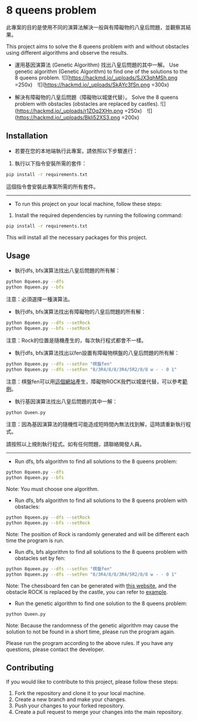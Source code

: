 # 8 queens problem

此專案的目的是使用不同的演算法解決一般與有障礙物的八皇后問題，並觀察其結果。

This project aims to solve the 8 queens problem with and without obstacles using different algorithms and observe the results.

+ 運用基因演算法 (Genetic Algorithm) 找出八皇后問題的其中一解。
Use genetic algorithm (Genetic Algorithm) to find one of the solutions to the 8 queens problem.
![](https://hackmd.io/_uploads/SJX3qhMSh.png =250x)　![](https://hackmd.io/_uploads/SkAYc3fSn.png =300x)

+ 解決有障礙物的八皇后問題（障礙物以城堡代替）。
Solve the 8 queens problem with obstacles (obstacles are replaced by castles).
![](https://hackmd.io/_uploads/r1ZOq2XHn.png =250x)　![](https://hackmd.io/_uploads/Bkli52XS3.png =200x)



## Installation

+ 若要在您的本地端執行此專案，請依照以下步驟進行：

1. 執行以下指令安裝所需的套件：
```bash
pip install -r requirements.txt
```
這個指令會安裝此專案所需的所有套件。

<hr>

+ To run this project on your local machine, follow these steps:

1. Install the required dependencies by running the following command:
```bash
pip install -r requirements.txt
```
This will install all the necessary packages for this project.

## Usage

+ 執行dfs, bfs演算法找出八皇后問題的所有解：
```bash
python 8queen.py --dfs
python 8queen.py --bfs
```
注意：必須選擇一種演算法。

+ 執行dfs, bfs演算法找出有障礙物的八皇后問題的所有解：
```bash
python 8queen.py --dfs --setRock
python 8queen.py --bfs --setRock
```
注意：Rock的位置是隨機產生的，每次執行程式都會不一樣。

+ 執行dfs, bfs演算法找出以fen設置有障礙物棋盤的八皇后問題的所有解：
```bash
python 8queen.py --dfs --setFen "棋盤fen"
python 8queen.py --dfs --setFen "8/3R4/8/8/3R4/5R2/8/8 w - - 0 1"
```
注意：棋盤fen可以用[這個網站](https://lichess.org/editor)產生，障礙物ROCK我們以城堡代替，可以參考[範例](https://lichess.org/editor/8/3R4/8/8/3R4/5R2/8/8_w_-_-_0_1?color=white)。

+ 執行基因演算法找出八皇后問題的其中一解：
```bash
python Queen.py
```
注意：因為基因演算法的隨機性可能造成短時間內無法找到解，這時請重新執行程式。

請按照以上規則執行程式。如有任何問題，請聯絡開發人員。

<hr>

+ Run dfs, bfs algorithm to find all solutions to the 8 queens problem:
```bash
python 8queen.py --dfs
python 8queen.py --bfs
```
Note: You must choose one algorithm.

+ Run dfs, bfs algorithm to find all solutions to the 8 queens problem with obstacles:
```bash
python 8queen.py --dfs --setRock
python 8queen.py --bfs --setRock
```
Note: The position of Rock is randomly generated and will be different each time the program is run.        

+ Run dfs, bfs algorithm to find all solutions to the 8 queens problem with obstacles set by fen:
```bash
python 8queen.py --dfs --setFen "棋盤fen"
python 8queen.py --dfs --setFen "8/3R4/8/8/3R4/5R2/8/8 w - - 0 1"
```
Note: The chessboard fen can be generated with [this website](https://lichess.org/editor), and the obstacle ROCK is replaced by the castle, you can refer to [example](https://lichess.org/editor/8/3R4/8/8/3R4/5R2/8/8_w_-_-_0_1?color=white).

+ Run the genetic algorithm to find one solution to the 8 queens problem:
```bash
python Queen.py
```

Note: Because the randomness of the genetic algorithm may cause the solution to not be found in a short time, please run the program again.

Please run the program according to the above rules. If you have any questions, please contact the developer.



## Contributing

If you would like to contribute to this project, please follow these steps:

1. Fork the repository and clone it to your local machine.
2. Create a new branch and make your changes.
3. Push your changes to your forked repository.
4. Create a pull request to merge your changes into the main repository.
